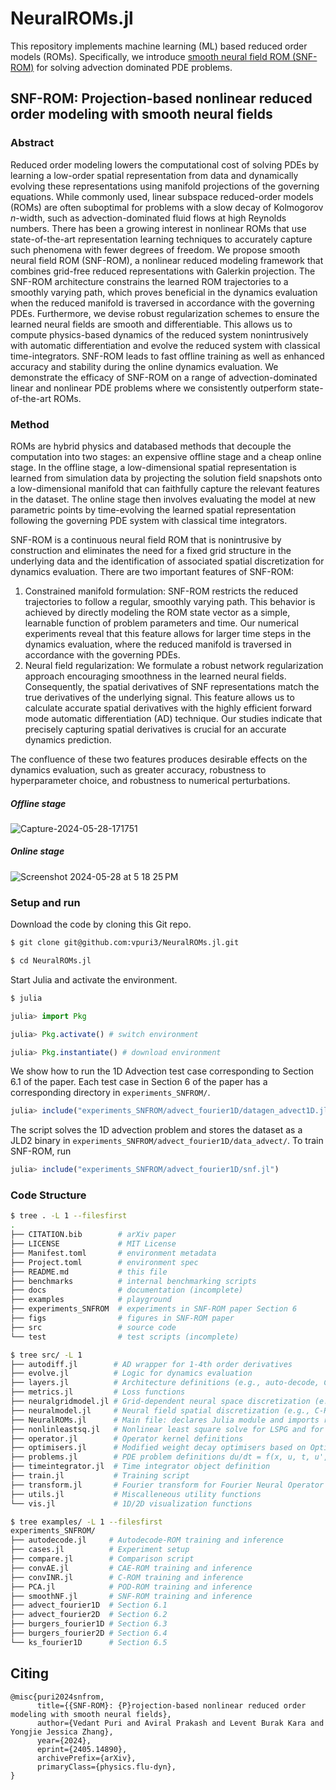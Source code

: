 # NeuralROMs.jl

This repository implements machine learning (ML) based reduced order models (ROMs).
Specifically, we introduce [smooth neural field ROM (SNF-ROM)](https://arxiv.org/abs/2405.14890) for solving advection dominated PDE problems.

## SNF-ROM: Projection-based nonlinear reduced order modeling with smooth neural fields

### Abstract

Reduced order modeling lowers the computational cost of solving PDEs by learning a low-order spatial representation from data and dynamically evolving these representations using manifold projections of the governing equations.
While commonly used, linear subspace reduced-order models (ROMs) are often suboptimal for problems with a slow decay of Kolmogorov $n$-width, such as advection-dominated fluid flows at high Reynolds numbers.
There has been a growing interest in nonlinear ROMs that use state-of-the-art representation learning techniques to accurately capture such phenomena with fewer degrees of freedom.
We propose smooth neural field ROM (SNF-ROM), a nonlinear reduced modeling framework that combines grid-free reduced representations with Galerkin projection.
The SNF-ROM architecture constrains the learned ROM trajectories to a smoothly varying path, which proves beneficial in the dynamics evaluation when the reduced manifold is traversed in accordance with the governing PDEs.
Furthermore, we devise robust regularization schemes to ensure the learned neural fields are smooth and differentiable.
This allows us to compute physics-based dynamics of the reduced system nonintrusively with automatic differentiation and evolve the reduced system with classical time-integrators.
SNF-ROM leads to fast offline training as well as enhanced accuracy and stability during the online dynamics evaluation.
We demonstrate the efficacy of SNF-ROM on a range of advection-dominated linear and nonlinear PDE problems where we consistently outperform state-of-the-art ROMs.

### Method

ROMs are hybrid physics and databased methods that decouple the computation into two stages: an expensive offline stage and a cheap online stage. In
the offline stage, a low-dimensional spatial representation is learned from simulation data by projecting the solution
field snapshots onto a low-dimensional manifold that can faithfully capture the relevant features in the dataset. The
online stage then involves evaluating the model at new parametric points by time-evolving the learned spatial representation following the governing PDE system with classical time integrators.

SNF-ROM is a continuous neural field ROM that is nonintrusive by construction and eliminates the need for a fixed grid structure in the underlying
data and the identification of associated spatial discretization for dynamics evaluation. There are two important
features of SNF-ROM:
1. Constrained manifold formulation: SNF-ROM restricts the reduced trajectories to follow a regular, smoothly
varying path. This behavior is achieved by directly modeling the ROM state vector as a simple, learnable
function of problem parameters and time. Our numerical experiments reveal that this feature allows for larger
time steps in the dynamics evaluation, where the reduced manifold is traversed in accordance with the governing
PDEs.
2. Neural field regularization: We formulate a robust network regularization approach encouraging smoothness
in the learned neural fields. Consequently, the spatial derivatives of SNF representations match the true derivatives of the underlying signal. This feature allows us to calculate accurate spatial derivatives with the highly
efficient forward mode automatic differentiation (AD) technique. Our studies indicate that precisely capturing
spatial derivatives is crucial for an accurate dynamics prediction.

The confluence of these two features produces desirable effects on the dynamics evaluation, such as greater accuracy,
robustness to hyperparameter choice, and robustness to numerical perturbations.

##### Offline stage
![Capture-2024-05-28-171751](https://github.com/vpuri3/NeuralROMs.jl/assets/36345239/9656da99-de98-4ead-9ae6-37f935bffa33)

##### Online stage
![Screenshot 2024-05-28 at 5 18 25 PM](https://github.com/vpuri3/NeuralROMs.jl/assets/36345239/8bdd00d0-c1e0-4aea-9bfa-b014b5e1a86b)

### Setup and run

Download the code by cloning this Git repo.

```bash
$ git clone git@github.com:vpuri3/NeuralROMs.jl.git

$ cd NeuralROMs.jl
```

Start Julia and activate the environment.

```bash
$ julia
```

```julia
julia> import Pkg

julia> Pkg.activate() # switch environment

julia> Pkg.instantiate() # download environment
```

We show how to run the 1D Advection test case corresponding to Section 6.1 of the paper.
Each test case in Section 6 of the paper has a corresponding directory in `experiments_SNFROM/`.

```julia
julia> include("experiments_SNFROM/advect_fourier1D/datagen_advect1D.jl")
```

The script solves the 1D advection problem and stores the dataset as a JLD2 binary in
`experiments_SNFROM/advect_fourier1D/data_advect/`.
To train SNF-ROM, run

```julia
julia> include("experiments_SNFROM/advect_fourier1D/snf.jl")
```

### Code Structure

```bash
$ tree . -L 1 --filesfirst
.
├── CITATION.bib        # arXiv paper
├── LICENSE             # MIT License
├── Manifest.toml       # environment metadata
├── Project.toml        # environment spec
├── README.md           # this file
├── benchmarks          # internal benchmarking scripts
├── docs                # documentation (incomplete)
├── examples            # playground
├── experiments_SNFROM  # experiments in SNF-ROM paper Section 6
├── figs                # figures in SNF-ROM paper
├── src                 # source code
└── test                # test scripts (incomplete)

```

```bash
$ tree src/ -L 1
├── autodiff.jl        # AD wrapper for 1-4th order derivatives
├── evolve.jl          # Logic for dynamics evaluation
├── layers.jl          # Architecture definitions (e.g., auto-decode, C-ROM, SIREN, etc.)
├── metrics.jl         # Loss functions
├── neuralgridmodel.jl # Grid-dependent neural space discretization (e.g., CAE-ROM, POD-ROM)
├── neuralmodel.jl     # Neural field spatial discretization (e.g., C-ROM, SNF-ROM)
├── NeuralROMs.jl      # Main file: declares Julia module and imports relevant packages
├── nonlinleastsq.jl   # Nonlinear least square solve for LSPG and for initializing auto-decode.
├── operator.jl        # Operator kernel definitions
├── optimisers.jl      # Modified weight decay optimisers based on Optimisers.jl
├── problems.jl        # PDE problem definitions du/dt = f(x, u, t, u', ...)
├── timeintegrator.jl  # Time integrator object definition
├── train.jl           # Training script
├── transform.jl       # Fourier transform for Fourier Neural Operator
├── utils.jl           # Miscalleneous utility functions
└── vis.jl             # 1D/2D visualization functions
```

```bash
$ tree examples/ -L 1 --filesfirst
experiments_SNFROM/
├── autodecode.jl     # Autodecode-ROM training and inference
├── cases.jl          # Experiment setup
├── compare.jl        # Comparison script
├── convAE.jl         # CAE-ROM training and inference
├── convINR.jl        # C-ROM training and inference
├── PCA.jl            # POD-ROM training and inference
├── smoothNF.jl       # SNF-ROM training and inference
├── advect_fourier1D  # Section 6.1
├── advect_fourier2D  # Section 6.2
├── burgers_fourier1D # Section 6.3
├── burgers_fourier2D # Section 6.4
└── ks_fourier1D      # Section 6.5
```

## Citing
```
@misc{puri2024snfrom,
      title={{SNF-ROM}: {P}rojection-based nonlinear reduced order modeling with smooth neural fields},
      author={Vedant Puri and Aviral Prakash and Levent Burak Kara and Yongjie Jessica Zhang},
      year={2024},
      eprint={2405.14890},
      archivePrefix={arXiv},
      primaryClass={physics.flu-dyn},
}
```

